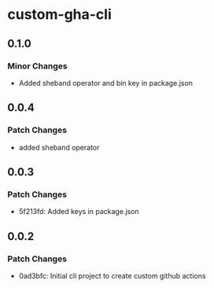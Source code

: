 # custom-gha-cli

## 0.1.0

### Minor Changes

- Added sheband operator and bin key in package.json

## 0.0.4

### Patch Changes

- added sheband operator

## 0.0.3

### Patch Changes

- 5f213fd: Added keys in package.json

## 0.0.2

### Patch Changes

- 0ad3bfc: Initial cli project to create custom github actions
